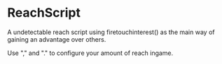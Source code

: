 # ReachScript

A undetectable reach script using firetouchinterest() as the main way of gaining an advantage over others.

Use "," and "." to configure your amount of reach ingame.
